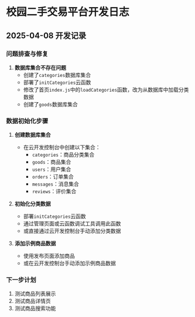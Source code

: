 # 校园二手交易平台开发日志

## 2025-04-08 开发记录

### 问题排查与修复
1. **数据库集合不存在问题**
   - 创建了`categories`数据库集合
   - 部署了`initCategories`云函数
   - 修改了首页`index.js`中的`loadCategories`函数，改为从数据库中加载分类数据
   - 创建了`goods`数据库集合

### 数据初始化步骤

1. **创建数据库集合**
   - 在云开发控制台中创建以下集合：
     - `categories`：商品分类集合
     - `goods`：商品集合
     - `users`：用户集合
     - `orders`：订单集合
     - `messages`：消息集合
     - `reviews`：评价集合

2. **初始化分类数据**
   - 部署`initCategories`云函数
   - 通过管理页面或云函数调试工具调用此函数
   - 或直接通过云开发控制台手动添加分类数据

3. **添加示例商品数据**
   - 使用发布页面添加商品
   - 或在云开发控制台手动添加示例商品数据

### 下一步计划
1. 测试商品列表展示
2. 测试商品详情页
3. 测试商品搜索功能 
